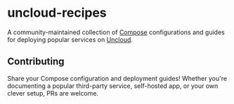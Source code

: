 # uncloud-recipes

A community-maintained collection of [Compose](https://compose-spec.io/) configurations and guides for deploying popular services on [Uncloud](https://github.com/psviderski/uncloud).

## Contributing
Share your Compose configuration and deployment guides! Whether you're documenting a popular third-party service, self-hosted app, or your own clever setup, PRs are welcome.
